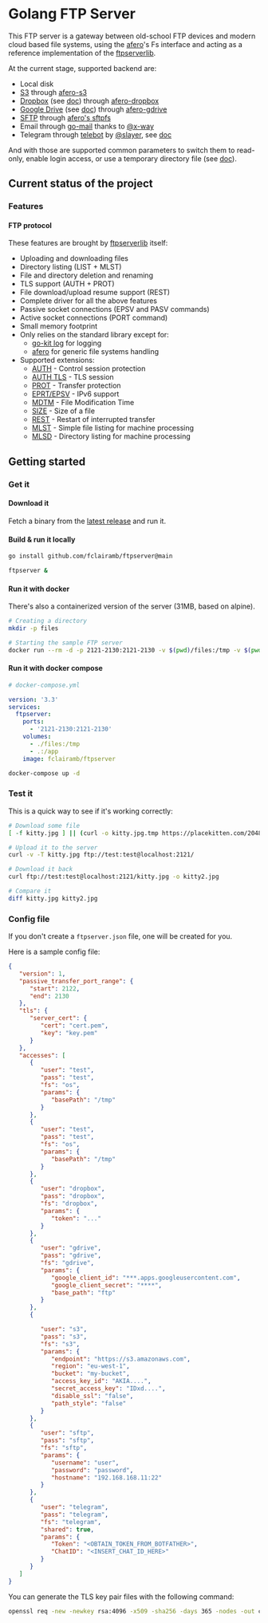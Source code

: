 # Golang FTP Server

This FTP server is a gateway between old-school FTP devices and modern cloud based file systems, using the
[afero](https://github.com/spf13/afero)'s Fs interface and acting as a reference implementation of the [ftpserverlib](https://github.com/fclairamb/ftpserverlib).

At the current stage, supported backend are:

- Local disk
- [S3](https://aws.amazon.com/s3/) through [afero-s3](https://github.com/fclairamb/afero-s3)
- [Dropbox](https://www.dropbox.com/) (see [doc](https://github.com/fclairamb/ftpserver/tree/master/fs/dropbox)) through [afero-dropbox](https://github.com/fclairamb/afero-dropbox)
- [Google Drive](https://developers.google.com/drive) (see [doc](https://github.com/fclairamb/ftpserver/tree/master/fs/gdrive)) through [afero-gdrive](https://github.com/fclairamb/afero-gdrive)
- [SFTP](https://en.wikipedia.org/wiki/SSH_File_Transfer_Protocol) through [afero&#39;s sftpfs](https://github.com/spf13/afero/)
- Email through [go-mail](https://github.com/go-mail/mail) thanks to [@x-way](https://github.com/x-way)
- Telegram through [telebot](https://github.com/tucnak/telebot) by [@slayer](https://github.com/slayer), see [doc](fs/telegram/README.md)

And with those are supported common parameters to switch them to read-only, enable login access, or use a temporary directory file (see [doc](https://github.com/fclairamb/ftpserver/tree/master/fs)).

## Current status of the project

### Features

#### FTP protocol

These features are brought by [ftpserverlib](https://github.com/fclairamb/ftpserverlib) itself:

* Uploading and downloading files
* Directory listing (LIST + MLST)
* File and directory deletion and renaming
* TLS support (AUTH + PROT)
* File download/upload resume support (REST)
* Complete driver for all the above features
* Passive socket connections (EPSV and PASV commands)
* Active socket connections (PORT command)
* Small memory footprint
* Only relies on the standard library except for:
  * [go-kit log](https://github.com/go-kit/kit/tree/master/log) for logging
  * [afero](https://github.com/spf13/afero) for generic file systems handling
* Supported extensions:
  * [AUTH](https://tools.ietf.org/html/rfc2228#page-6) - Control session protection
  * [AUTH TLS](https://tools.ietf.org/html/rfc4217#section-4.1) - TLS session
  * [PROT](https://tools.ietf.org/html/rfc2228#page-8) - Transfer protection
  * [EPRT/EPSV](https://tools.ietf.org/html/rfc2428) - IPv6 support
  * [MDTM](https://tools.ietf.org/html/rfc3659#page-8) - File Modification Time
  * [SIZE](https://tools.ietf.org/html/rfc3659#page-11) - Size of a file
  * [REST](https://tools.ietf.org/html/rfc3659#page-13) - Restart of interrupted transfer
  * [MLST](https://tools.ietf.org/html/rfc3659#page-23) - Simple file listing for machine processing
  * [MLSD](https://tools.ietf.org/html/rfc3659#page-23) - Directory listing for machine processing

## Getting started

### Get it

#### Download it

Fetch a binary from the [latest release](/releases) and run it.

#### Build & run it locally

```bash
go install github.com/fclairamb/ftpserver@main

ftpserver &
```

#### Run it with docker

There's also a containerized version of the server (31MB, based on alpine).

```sh
# Creating a directory
mkdir -p files

# Starting the sample FTP server
docker run --rm -d -p 2121-2130:2121-2130 -v $(pwd)/files:/tmp -v $(pwd):/app fclairamb/ftpserver
```

#### Run it with docker compose

```yml
# docker-compose.yml

version: '3.3'
services:
  ftpserver:
    ports:
      - '2121-2130:2121-2130'
    volumes:
      - ./files:/tmp
      - .:/app
    image: fclairamb/ftpserver
```

```sh
docker-compose up -d
```

### Test it

This is a quick way to see if it's working correctly:

```sh
# Download some file
[ -f kitty.jpg ] || (curl -o kitty.jpg.tmp https://placekitten.com/2048/2048 && mv kitty.jpg.tmp kitty.jpg)

# Upload it to the server
curl -v -T kitty.jpg ftp://test:test@localhost:2121/

# Download it back
curl ftp://test:test@localhost:2121/kitty.jpg -o kitty2.jpg

# Compare it
diff kitty.jpg kitty2.jpg
```

### Config file

If you don't create a `ftpserver.json` file, one will be created for you.

Here is a sample config file:

```json
{
   "version": 1,
   "passive_transfer_port_range": {
      "start": 2122,
      "end": 2130
   },
   "tls": {
      "server_cert": {
         "cert": "cert.pem",
         "key": "key.pem"
      }
   },
   "accesses": [
      {
         "user": "test",
         "pass": "test",
         "fs": "os",
         "params": {
            "basePath": "/tmp"
         }
      },
      {
         "user": "test",
         "pass": "test",
         "fs": "os",
         "params": {
            "basePath": "/tmp"
         }
      },
      {
         "user": "dropbox",
         "pass": "dropbox",
         "fs": "dropbox",
         "params": {
            "token": "..."
         }
      },
      {
         "user": "gdrive",
         "pass": "gdrive",
         "fs": "gdrive",
         "params": {
            "google_client_id": "***.apps.googleusercontent.com",
            "google_client_secret": "****",
            "base_path": "ftp"
         }
      },
      {

         "user": "s3",
         "pass": "s3",
         "fs": "s3",
         "params": {
            "endpoint": "https://s3.amazonaws.com",
            "region": "eu-west-1",
            "bucket": "my-bucket",
            "access_key_id": "AKIA....",
            "secret_access_key": "IDxd....",
            "disable_ssl": "false",
            "path_style": "false"
         }
      },
      {
         "user": "sftp",
         "pass": "sftp",
         "fs": "sftp",
         "params": {
            "username": "user",
            "password": "password",
            "hostname": "192.168.168.11:22"
         }
      },
      {
         "user": "telegram",
         "pass": "telegram",
         "fs": "telegram",
         "shared": true,
         "params": {
            "Token": "<OBTAIN_TOKEN_FROM_BOTFATHER>",
            "ChatID": "<INSERT_CHAT_ID_HERE>"
         }
      }
   ]
}
```

You can generate the TLS key pair files with the following command:

```bash
openssl req -new -newkey rsa:4096 -x509 -sha256 -days 365 -nodes -out cert.pem -keyout key.pem
```
